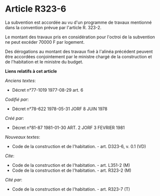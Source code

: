 # Article R323-6

La subvention est accordée au vu d'un programme de travaux mentionné dans la convention prévue par l'article R. 323-2.

Le montant des travaux pris en considération pour l'octroi de la subvention ne peut excéder 70000 F par logement.

Des dérogations au montant des travaux fixé à l'alinéa précédent peuvent être accordées conjointement par le ministre chargé
de la construction et de l'habitation et le ministre du budget.

**Liens relatifs à cet article**

_Anciens textes_:

  - Décret n°77-1019 1977-08-29 art. 6

_Codifié par_:

  - Décret n°78-622 1978-05-31 JORF 8 JUIN 1978

_Créé par_:

  - Décret n°81-87 1981-01-30 ART. 2 JORF 3 FEVRIER 1981

_Nouveaux textes_:

  - Code de la construction et de l'habitation. - art. D323-6, v. 0.1 (VD)

_Cite_:

  - Code de la construction et de l'habitation. - art. L351-2 (M)
  - Code de la construction et de l'habitation. - art. R323-2 (M)

_Cité par_:

  - Code de la construction et de l'habitation. - art. R323-7 (T)
